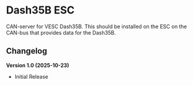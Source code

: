 # Dash35B ESC

CAN-server for VESC Dash35B. This should be installed on the ESC on the CAN-bus that provides data for the Dash35B.

## Changelog

**Version 1.0 (2025-10-23)**

* Initial Release
